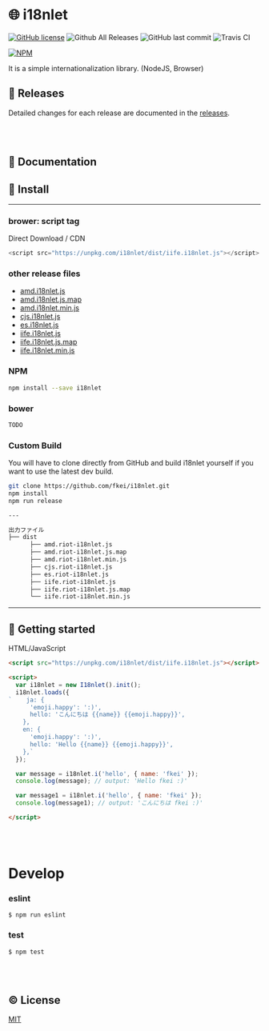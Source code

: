 # :globe_with_meridians: i18nlet

[![GitHub license](https://img.shields.io/github/license/fkei/i18nlet.svg)](https://github.com/fkei/i18nlet/blob/develop/LICENSE)
![Github All Releases](https://img.shields.io/github/downloads/fkei/i18nlet/total.svg)
![GitHub last commit](https://img.shields.io/github/last-commit/fkei/i18nlet.svg)
![Travis CI](https://img.shields.io/travis/fkei/i18nlet/develop.svg)

[![NPM](https://nodei.co/npm/i18nlet.png?downloads=true&downloadRank=true&stars=true)](https://nodei.co/npm/i18nlet/)

It is a simple internationalization library. (NodeJS, Browser)

## :scroll: Releases

Detailed changes for each release are documented in the [releases](https://github.com/fkei/i18nlet/releases).

<br />
<br />

## :book: Documentation

## :rocket: Install

----

### brower: script tag

Direct Download / CDN

```js
<script src="https://unpkg.com/i18nlet/dist/iife.i18nlet.js"></script>
```

### other release files

- [amd.i18nlet.js](https://unpkg.com/i18nlet/dist/amd.i18nlet.js)
- [amd.i18nlet.js.map](https://unpkg.com/i18nlet/dist/amd.i18nlet.js.map)
- [amd.i18nlet.min.js](https://unpkg.com/i18nlet/dist/amd.i18nlet.min.js)
- [cjs.i18nlet.js](https://unpkg.com/i18nlet/dist/cjs.i18nlet.js)
- [es.i18nlet.js](https://unpkg.com/i18nlet/dist/es.i18nlet.js)
- [iife.i18nlet.js](https://unpkg.com/i18nlet/dist/iife.i18nlet.js)
- [iife.i18nlet.js.map](https://unpkg.com/i18nlet/dist/iife.i18nlet.js.map)
- [iife.i18nlet.min.js](https://unpkg.com/i18nlet/dist/iife.i18nlet.min.js)



### NPM

```sh
npm install --save i18nlet
```

### bower

```sh
TODO
```

### Custom Build

You will have to clone directly from GitHub and build i18nlet yourself if you want to use the latest dev build.

```sh
git clone https://github.com/fkei/i18nlet.git
npm install
npm run release

---

出力ファイル
├── dist
      ├── amd.riot-i18nlet.js
      ├── amd.riot-i18nlet.js.map
      ├── amd.riot-i18nlet.min.js
      ├── cjs.riot-i18nlet.js
      ├── es.riot-i18nlet.js
      ├── iife.riot-i18nlet.js
      ├── iife.riot-i18nlet.js.map
      └── iife.riot-i18nlet.min.js
```

----

## :checkered_flag: Getting started

HTML/JavaScript

```html
<script src="https://unpkg.com/i18nlet/dist/iife.i18nlet.js"></script>

<script>
  var i18nlet = new I18nlet().init();
  i18nlet.loads({
`    ja: {
      'emoji.happy': ':)',
      hello: 'こんにちは {{name}} {{emoji.happy}}',
    },
    en: {
      'emoji.happy': ':)',
      hello: 'Hello {{name}} {{emoji.happy}}',
    },`
  });

  var message = i18nlet.i('hello', { name: 'fkei' });
  console.log(message); // output: 'Hello fkei :)'

  var message1 = i18nlet.i('hello', { name: 'fkei' });
  console.log(message1); // output: 'こんにちは fkei :)'

</script>
```



















<br />
<br />

# Develop


### eslint

```
$ npm run eslint
```

### test

```
$ npm test
```

<br />
<br />

## :copyright: License

[MIT](LICENSE)








